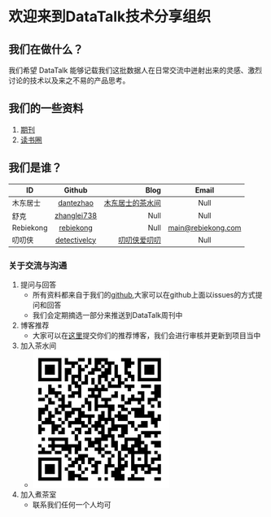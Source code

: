 # 欢迎来到DataTalk技术分享组织

## 我们在做什么？

  我们希望 DataTalk 能够记载我们这批数据人在日常交流中迸射出来的灵感、激烈讨论的技术以及来之不易的产品思考。
  
## 我们的一些资料
  1. [期刊](./periodical)
  2. [读书圈](./incomming.md)

## 我们是谁？

|ID             | Github        | Blog  | Email |
| ------------- |:-------------:| -----:|:-----:|
| 木东居士 | [dantezhao](https://github.com/dantezhao) | [木东居士的茶水间](http://www.mdjs.info) | Null
| 舒克 | [zhanglei738](https://github.com/zhanglei738) | Null | Null |
| Rebiekong | [rebiekong](https://github.com/rebiekong) | Null | [main@rebiekong.com](mailto://main@rebiekong.com)|
| 叨叨侠 | [detectivelcy](https://github.com/detectivelcy) | [叨叨侠爱叨叨](https://www.jianshu.com/u/1a5300809bf9)  | Null |

### 关于交流与沟通
1. 提问与回答
    - 所有资料都来自于我们的[github](https://github.com/dantezhao/data-group),大家可以在github上面以issues的方式提问和回答
    - 我们会定期摘选一部分来推送到DataTalk周刊中
2. 博客推荐
    - 大家可以在[这里](https://github.com/dantezhao/data-group/issues/6)提交你们的推荐博客，我们会进行审核并更新到项目当中
3. 加入茶水间
    - ![二维码](./chatroom3.png)
4. 加入煮茶室
    - 联系我们任何一个人均可